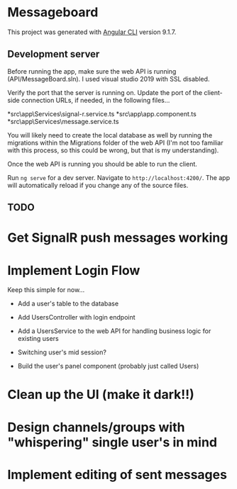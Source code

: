 # Messageboard

This project was generated with [Angular CLI](https://github.com/angular/angular-cli) version 9.1.7.

## Development server

Before running the app, make sure the web API is running (API/MessageBoard.sln). I used visual studio 2019 with SSL disabled.

Verify the port that the server is running on. Update the port of the client-side connection URLs, if needed, in the following files...

*src\app\Services\signal-r.service.ts
*src\app\app.component.ts
*src\app\Services\message.service.ts

You will likely need to create the local database as well by running the migrations within the Migrations folder of the web API (I'm not too familiar with this process, so this could be wrong, but that is my understanding).

Once the web API is running you should be able to run the client.

Run `ng serve` for a dev server. Navigate to `http://localhost:4200/`. The app will automatically reload if you change any of the source files.

## TODO

# Get SignalR push messages working

# Implement Login Flow

Keep this simple for now...
* Add a user's table to the database
* Add UsersController with login endpoint
* Add a UsersService to the web API for handling business logic for existing users
* Switching user's mid session?

* Build the user's panel component (probably just called Users)

# Clean up the UI (make it dark!!)

# Design channels/groups with "whispering" single user's in mind

# Implement editing of sent messages



